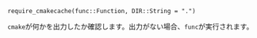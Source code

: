 ```
require_cmakecache(func::Function, DIR::String = ".")
```

`cmake`が何かを出力したか確認します。出力がない場合、`func`が実行されます。
